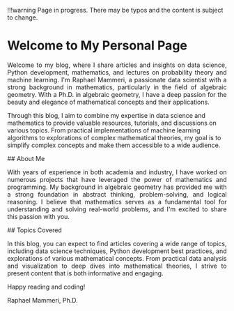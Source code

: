 !!!warning
    Page in progress. There may be typos and the content is subject to change.

# Welcome to My Personal Page
<p align="justify">
Welcome to my blog, where I share articles and insights on data science,
Python development, mathematics, and lectures on probability theory and machine 
learning.
I'm Raphael Mammeri, a passionate data scientist with a
strong background in mathematics, particularly in the field of algebraic
geometry. With a Ph.D. in algebraic geometry, I have a deep passion for the
beauty and elegance of mathematical concepts and their applications.

Through this blog, I aim to combine my expertise in data science and mathematics
to provide valuable resources, tutorials, and discussions on various topics.
From practical implementations of machine learning algorithms to explorations of
complex mathematical theories, my goal is to simplify complex concepts and make
them accessible to a wide audience.
</p>
## About Me
<p align="justify">
With years of experience in both academia and industry, I have worked on
numerous projects that have leveraged the power of mathematics and programming.
My background in algebraic geometry has provided me with a strong foundation in
abstract thinking, problem-solving, and logical reasoning. I believe that
mathematics serves as a fundamental tool for understanding and solving
real-world problems, and I'm excited to share this passion with you.
</p>
## Topics Covered
<p align="justify">
In this blog, you can expect to find articles covering a wide range of topics,
including data science techniques, Python development best practices,
and explorations of various mathematical concepts. From practical data analysis
and visualization to deep dives into mathematical theories, I strive to present
content that is both informative and engaging.
</p>

Happy reading and coding!

Raphael Mammeri, Ph.D.
